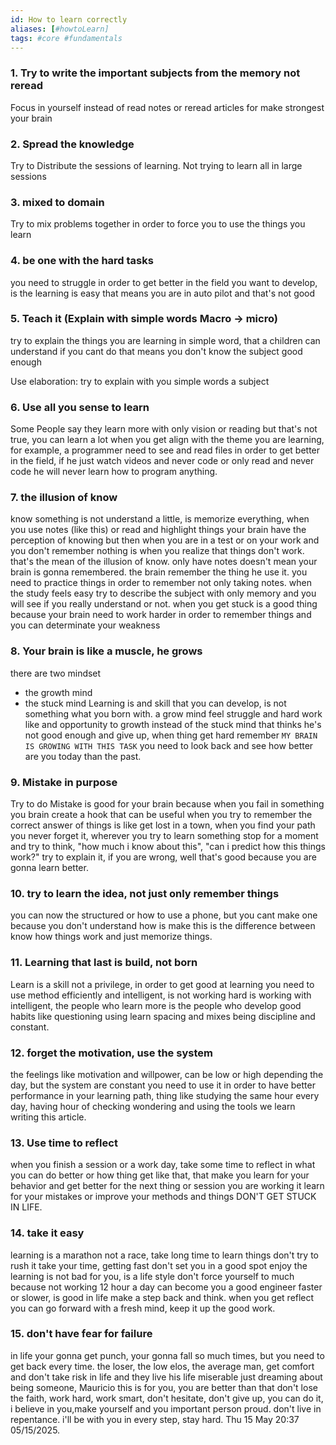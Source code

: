 ```yaml
---
id: How to learn correctly
aliases: [#howtoLearn]
tags: #core #fundamentals
---
```


### 1. Try to write the important subjects from the memory not reread

Focus in yourself instead of read notes or reread
articles for make strongest your brain

### 2. Spread the knowledge

Try to Distribute the sessions of learning.
Not trying to learn all in large sessions

### 3. mixed to domain

Try to mix problems together in order to force you to use the things you learn

### 4. be one with the hard tasks

you need to struggle in order to get better in the field you want to develop,
is the learning is easy that means you are in auto pilot and that's not good

### 5. Teach it (Explain with simple words Macro -> micro)

try to explain the things you are learning in simple word,
that a children can understand if you cant do that means
you don't know the subject good enough

Use elaboration: try to explain with you simple words a subject

### 6. Use all you sense to learn

Some People say they learn more with only vision or reading but that's not true,
you can learn a lot when you get align with the theme you are learning,
for example,
a programmer need to see and read files in order to get better in the field,
if he just watch videos and never code or only read and never code
he will never learn how to program anything.

### 7. the illusion of know

know something is not understand a little, is memorize everything,
when you use notes (like this) or read and highlight things your brain have
the perception of knowing but then when you are in a test or on your work and
you don't remember nothing is when you realize that things don't work.
that's the mean of the illusion of know. only have notes doesn't mean your
brain is gonna remembered. the brain remember the thing he use it.
you need to practice things in order to remember not only taking notes.
when the study feels easy try to describe
the subject with only memory and you will see if you really understand or not.
when you get stuck is a good thing because your brain need to work harder
in order to remember things and you can determinate your weakness

### 8. Your brain is like a muscle, he grows

there are two mindset

- the growth mind
- the stuck mind
  Learning is and skill that you can develop,
  is not something what you born with.
  a grow mind feel struggle and hard work like and opportunity to growth
  instead of the stuck mind that thinks he's not good enough and give up,
  when thing get hard remember `MY BRAIN IS GROWING WITH THIS TASK` you need
  to look back and see how better are you today than the past.

### 9. Mistake in purpose

Try to do Mistake is good for your brain because when you fail in something
you brain create a hook that can be useful when you try to remember the
correct answer of things is like get lost in a town, when you find your path
you never forget it, wherever you try to learn something stop for a moment
and try to think, "how much i know about this",
"can i predict how this things work?" try to explain it, if you are wrong,
well that's good because
you are gonna learn better.

### 10. try to learn the idea, not just only remember things

you can now the structured or how to use a phone,
but you cant make one because you don't understand how is make this is the
difference between know how things work and just memorize things.

### 11. Learning that last is build, not born

Learn is a skill not a privilege, in order to get good at learning you need to
use method efficiently and intelligent,
is not working hard is working with intelligent,
the people who learn more is the people who develop good habits like
questioning using learn spacing and mixes being discipline and constant.

### 12. forget the motivation, use the system

the feelings like motivation and willpower,
can be low or high depending the day,
but the system are constant you need to use it in order to have
better performance in your learning path, thing like studying
the same hour every day,
having hour of checking wondering and using the tools we
learn writing this article.

### 13. Use time to reflect

when you finish a session or a work day, take some time to reflect
in what you can do better or how thing get like that,
that make you learn for your behavior and get better for the next thing
or session you are working it learn for your mistakes or improve your methods
and things DON'T GET STUCK IN LIFE.

### 14. take it easy

learning is a marathon not a race, take long time to learn things don't try to
rush it take your time,
getting fast don't set you in a good spot enjoy the learning is not bad for you,
is a life style don't force yourself to much because
not working 12 hour a day can become you a good engineer faster or slower, is
good in life make a step back and think.
when you get reflect you can go forward with a fresh mind,
keep it up the good work.

### 15. don't have fear for failure

in life your gonna get punch, your gonna fall so much times,
but you need to get back every time. the loser, the low elos, the average man,
get comfort and don't take risk in life and they live his life miserable
just dreaming about being someone, Mauricio this is for you,
you are better than that don't lose the faith, work hard, work smart,
don't hesitate, don't give up, you can do it, i believe in you,make yourself
and you important person proud. don't live in repentance. i'll be with you
in every step, stay hard. Thu 15 May 20:37 05/15/2025.
